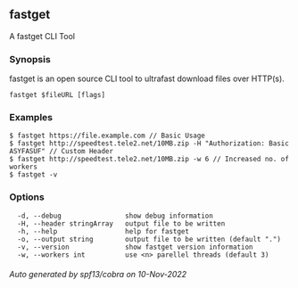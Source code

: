 ## fastget

A fastget CLI Tool

### Synopsis

fastget is an open source CLI tool to ultrafast download files over HTTP(s).

```
fastget $fileURL [flags]
```

### Examples

```
$ fastget https://file.example.com // Basic Usage
$ fastget http://speedtest.tele2.net/10MB.zip -H "Authorization: Basic ASYFASUF" // Custom Header
$ fastget http://speedtest.tele2.net/10MB.zip -w 6 // Increased no. of workers
$ fastget -v

```

### Options

```
  -d, --debug                show debug information
  -H, --header stringArray   output file to be written
  -h, --help                 help for fastget
  -o, --output string        output file to be written (default ".")
  -v, --version              show fastget version information
  -w, --workers int          use <n> parellel threads (default 3)
```

###### Auto generated by spf13/cobra on 10-Nov-2022
